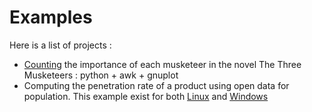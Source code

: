 # Examples

Here is a list of projects :

- [Counting](musketeers) the importance of each musketeer in the novel The Three Musketeers : python + awk + gnuplot
- Computing the penetration rate of a product using open data for population. This example exist for
both [Linux](sales_linux) and [Windows](sales_windows)


